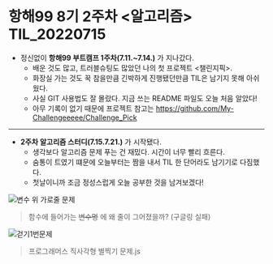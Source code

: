 # 항해99 8기 2주차 <알고리즘> TIL_20220715 #
* 정신없이 **항해99 부트캠프 1주차(7.11.~7.14.)** 가 지나갔다. 
  * 배운 것도 많고, 트러블슈팅도 많았던 나의 첫 프로젝트 <챌린지픽>. 
  * 화장실 가는 것도 꾹 참을만큼 긴박하게 진행됐던만큼 TIL은 남기지 못해 아쉬웠다.
  * 사실 GIT 사용법도 잘 몰랐다. 지금 쓰는 README 파일도 오늘 처음 알았다!
  * 아무 기록이 없기 때문에 프로젝트 참고는 https://github.com/My-Challengeeeee/Challenge_Pick
----------------------------------------------------------------------------------------------------
* **2주차 알고리즘 스터디(7.15.7.21.)** 가 시작됐다.
  * 생각보다 알고리즘 문제 푸는 건 재밌다. 시간이 너무 빨리 흐른다. 
  * 숨통이 트였기 떄문에 오늘부터는 짬을 내서 TIL 한 단어라도 남기기로 다짐했다. 
  * 첫날이니까 조금 정성스럽게 오늘 공부한 것을 남겨보겠다!

![변수 위 가로줄 문제](https://user-images.githubusercontent.com/109029407/179265085-7349b69c-3b91-444c-8357-f8e4cced87bd.png)
> 함수에 들어가는 ~~변수명~~ 에 왜 줄이 그어졌을까? (구글링 실패)

![걷기1번문제](https://user-images.githubusercontent.com/109029407/179265170-0ac2e355-3248-43da-aab7-c09737b5059d.png)
> 프로그래머스 직사각형 별찍기 문제.js
